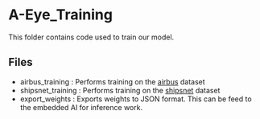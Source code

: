 # A-Eye_Training
This folder contains code used to train our model.

## Files

- airbus_training : Performs training on the [airbus](https://www.kaggle.com/c/airbus-ship-detection) dataset
- shipsnet_training : Performs training on the [shipsnet](https://zenodo.org/record/3910813#.YvZKa3ZBw2w) dataset
- export_weights : Exports weights to JSON format. This can be feed to the embedded AI for inference work.

